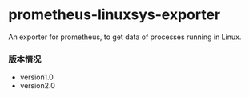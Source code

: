 # prometheus-linuxsys-exporter
An exporter for prometheus, to get data of processes running in Linux.
### 版本情况
- version1.0
- version2.0
